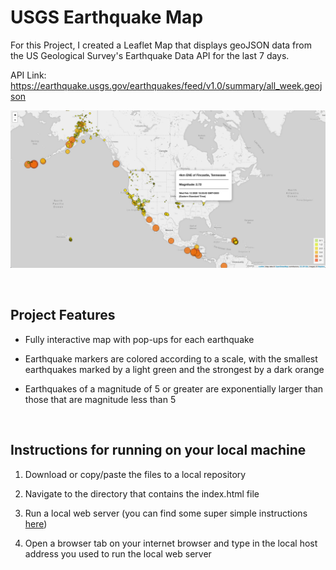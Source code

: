 # USGS Earthquake Map

For this Project, I created a Leaflet Map that displays geoJSON data from the US Geological Survey's Earthquake Data API for the last 7 days.

API Link: <a target="_blank">https://earthquake.usgs.gov/earthquakes/feed/v1.0/summary/all_week.geojson</a>

![](Images/USGS%20EQ%20Data%202.17.20.png)


<br/>

## Project Features

* Fully interactive map with pop-ups for each earthquake

* Earthquake markers are colored according to a scale, with the smallest earthquakes marked by a light green and the strongest by a dark orange

* Earthquakes of a magnitude of 5 or greater are exponentially larger than those that are magnitude less than 5
<br/>

## Instructions for running on your local machine

1. Download or copy/paste the files to a local repository

2. Navigate to the directory that contains the index.html file

3. Run a local web server (you can find some super simple instructions <a href='https://mrcoles.com/how-start-local-web-server-view-html-files/' target="_blank">here</a>)

4. Open a browser tab on your internet browser and type in the local host address you used to run the local web server

